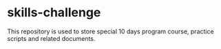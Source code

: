 # skills-challenge
This repository is used to store special 10 days program course, practice scripts and related documents.
